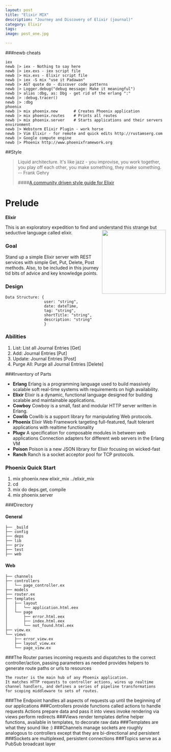 ```yaml
---
layout: post
title: "Elixir MIX"
description: "Journey and Discovery of Elixir (journal)"
category: Elixir
tags:
image: post_one.jpg

---
```


###newb cheats
```
iex
newb |> iex - Nothing to say here
newb |> iex.exs - iex script file
newb |> mix.exs - Elixir script file
newb |> iex -S mix "use it Padawan"
newb |> AST quote do - discover code patterns
newb |> Logger.debug("debug message: Make it meaningful")
newb |> alias :dbg, as: Dbg - get rid of the erlang ":"
newb |> :debug.tracer()
newb |> :dbg
phoenix
newb |> mix phoenix.new       # Creates Phoenix application
newb |> mix phoenix.routes    # Prints all routes
newb |> mix phoenix.server    # Starts applications and their servers
environment
newb |> Webstorm Elixir Plugin - work horse
newb |> Vim Elixir - for remote and quick edits http://rustamserg.com
newb |> Google compute engine
newb |> Phoenix http://www.phoenixframework.org
```

##Style
> Liquid architecture. It's like jazz - you improvise, you work together, you
> play off each other, you make something, they make something. <br/>
> -- Frank Gehry
>
> ####[A community driven style guide for Elixir](https://github.com/niftyn8/elixir_style_guide)

# Prelude

**Elixir**

This is an exploratory expedition to find and understand
this strange but seductive language called elixir.
<img src="https://s-media-cache-ak0.pinimg.com/236x/72/7b/7d/727b7d8d8baf95a5e26a53f926503c43.jpg" align="right" width="200px" />

### Goal
Stand up a simple Elixir server with REST services
with simple Get, Put, Delete, Post methods. Also,
to be included in this journey tid bits of advice and
key knowledge points.


### Design
```
Data Structure: {
                 user: "string",
                 date: dateTime,
                 tag: "string",
                 shortTitle: "string",
                 description: "string"
                 }
```
### Abilities
1. List: List all Journal Entries [Get]
2. Add: Journal Entries [Put]
3. Update: Journal Entries [Post]
4. Purge All: Purge all Journal Entries [Delete]



###Inventory of Parts

-  **Erlang** Erlang is a programming language used to build massively scalable soft real-time systems with requirements on high availability.
-  **Elixir** Elixir is a dynamic, functional language designed for building scalable and maintainable applications.
-  **Cowboy** Cowboy is a small, fast and modular HTTP server written in Erlang.
-  **Cowlib** Cowlib is a support library for manipulating Web protocols.
-  **Phoenix** Elixir Web Framework targeting full-featured, fault tolerant applications with realtime functionality
-  **Plugv** A specification for composable modules in between web applications Connection adapters for different web servers in the Erlang VM
-  **Poison** Poison is a new JSON library for Elixir focusing on wicked-fast
-  **Ranch** Ranch is a socket acceptor pool for TCP protocols.




### Phoenix Quick Start

1. mix phoenix.new elixir_mix ../elixir_mix
2. cd
3. mix do deps.get, compile
4. mix phoenix.server

###Directory
#### General
<pre><code class="lang-text">├── _build
├── config
├── deps
├── lib
├── priv
├── test
├── web
</code></pre>
#### Web
<pre><code class="lang-text">├── channels
├── controllers
│   └── page_controller.ex
├── models
├── router.ex
├── templates
│   ├── layout
│   │   └── application.html.eex
│   └── page
│       ├── error.html.eex
│       ├── index.html.eex
│       └── not_found.html.eex
├── view.ex
└── views
    ├── error_view.ex
    ├── layout_view.ex
    └── page_view.ex
</code></pre>

###The Router
parses incoming requests and dispatches to the correct controller/action, passing parameters as needed
provides helpers to generate route paths or urls to resources
<pre><code class="lang-text">The router is the main hub of any Phoenix application.
It matches HTTP requests to controller actions, wires up realtime
channel handlers, and defines a series of pipeline transformations
for scoping middleware to sets of routes.</code></pre>
###The Endpoint
handles all aspects of requests up until the beginning of our applications
###Controllers
provide functions called actions to handle requests
Actions
prepare data and pass it into views
invoke rendering via views
perform redirects
###Views
render templates
define helper functions, available in templates, to decorate raw data
###Templates
are what they sound like :)
###Channels
manage sockets
are roughly analogous to controllers except that they are bi-directional and persistent
###Sockets
are multiplexed, persistent connections
###Topics
serve as a PubSub broadcast layer


